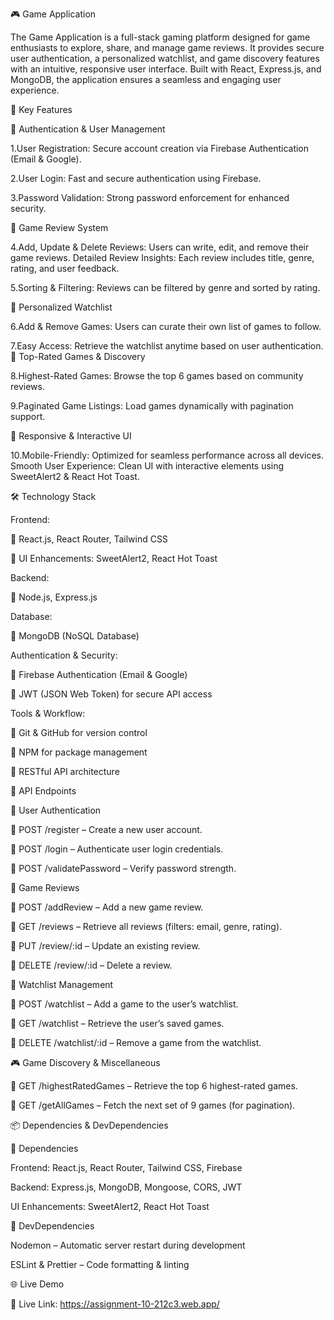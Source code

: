 🎮 Game Application

The Game Application is a full-stack gaming platform designed for game enthusiasts to explore, share, and manage game reviews. It provides secure user authentication, a personalized watchlist, and game discovery features with an intuitive, responsive user interface. Built with React, Express.js, and MongoDB, the application ensures a seamless and engaging user experience.

🚀 Key Features

🔐 Authentication & User Management

1.User Registration: Secure account creation via Firebase Authentication (Email & Google).

2.User Login: Fast and secure authentication using Firebase.

3.Password Validation: Strong password enforcement for enhanced security.

📝 Game Review System

4.Add, Update & Delete Reviews: Users can write, edit, and remove their game reviews.
Detailed Review Insights: Each review includes title, genre, rating, and user feedback.

5.Sorting & Filtering: Reviews can be filtered by genre and sorted by rating.

📌 Personalized Watchlist

6.Add & Remove Games: Users can curate their own list of games to follow.

7.Easy Access: Retrieve the watchlist anytime based on user authentication.
🌟 Top-Rated Games & Discovery

8.Highest-Rated Games: Browse the top 6 games based on community reviews.

9.Paginated Game Listings: Load games dynamically with pagination support.

📱 Responsive & Interactive UI


10.Mobile-Friendly: Optimized for seamless performance across all devices.
Smooth User Experience: Clean UI with interactive elements using SweetAlert2 & React Hot Toast.

🛠 Technology Stack



Frontend:


🔹 React.js, React Router, Tailwind CSS

🔹 UI Enhancements: SweetAlert2, React Hot Toast

Backend:


🔹 Node.js, Express.js

Database:


🔹 MongoDB (NoSQL Database)

Authentication & Security:

🔹 Firebase Authentication (Email & Google)

🔹 JWT (JSON Web Token) for secure API access

Tools & Workflow:

🔹 Git & GitHub for version control

🔹 NPM for package management

🔹 RESTful API architecture

📌 API Endpoints

🔐 User Authentication

📌 POST /register – Create a new user account.

📌 POST /login – Authenticate user login credentials.

📌 POST /validatePassword – Verify password strength.


📝 Game Reviews

📌 POST /addReview – Add a new game review.

📌 GET /reviews – Retrieve all reviews (filters: email, genre, rating).

📌 PUT /review/:id – Update an existing review.

📌 DELETE /review/:id – Delete a review.


📌 Watchlist Management

📌 POST /watchlist – Add a game to the user’s watchlist.

📌 GET /watchlist – Retrieve the user’s saved games.

📌 DELETE /watchlist/:id – Remove a game from the watchlist.


🎮 Game Discovery & Miscellaneous

📌 GET /highestRatedGames – Retrieve the top 6 highest-rated games.

📌 GET /getAllGames – Fetch the next set of 9 games (for pagination).


📦 Dependencies & DevDependencies

🔹 Dependencies

Frontend: React.js, React Router, Tailwind CSS, Firebase

Backend: Express.js, MongoDB, Mongoose, CORS, JWT

UI Enhancements: SweetAlert2, React Hot Toast

🔹 DevDependencies


Nodemon – Automatic server restart during development

ESLint & Prettier – Code formatting & linting

🌐 Live Demo

🔗 Live Link: https://assignment-10-212c3.web.app/

